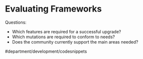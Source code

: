 # Evaluating Frameworks
Questions:
* Which features are required for a successful upgrade?
* Which mutations are required to conform to needs?
* Does the community currently support the main areas needed?


#department/development/codesnippets